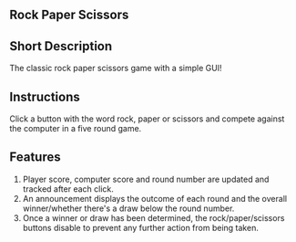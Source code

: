 ## Rock Paper Scissors

## Short Description

The classic rock paper scissors game with a simple GUI!

## Instructions

Click a button with the word rock, paper or scissors and compete against the computer in a five round game.

## Features

1.  Player score, computer score and round number are updated and tracked after each click.
2.  An announcement displays the outcome of each round and the overall winner/whether there's a draw below the round number.
3.  Once a winner or draw has been determined, the rock/paper/scissors buttons disable to prevent any further action from being taken.
